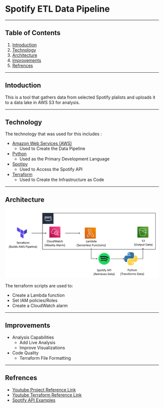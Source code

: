 # Spotify ETL Data Pipeline

---

## Table of Contents

1. [Introduction](#introduction)
2. [Technology](#Tech)
3. [Architecture](#Architecture)
4. [Improvements](#Improvements)
5. [Refrences](#Refrences)

---

## Intoduction <a name="Introduction"></a>

This is a tool that gathers data from selected Spotify plalists and uploads it to a data lake in AWS S3 for analysis.

---

## Technology <a name="Tech"></a>

The technology that was used for this includes :

* [Amazon Web Services (AWS)](https://aws.amazon.com/)
  * Used to Create the Data Pipeline
* [Python](https://www.python.org/)
  * Used as the Primary Development Language
* [Spotipy](https://spotipy.readthedocs.io/)
  * Used to Access the Spotify API
* [Terraform](https://www.terraform.io/)
  * Used to Create the Infrastructure as Code

---

## Architecture <a name="Architecture"></a>

![Architecture Diagram](/Images/Architecture_Diagram.PNG)

The terraform scripts are used to:

* Create a Lambda function
* Set IAM policies/Roles
* Create a CloudWatch alarm
  
---

## Improvements <a name="Improvements"></a>

* Analysis Capabilities
  * Add Live Analysis
  * Improve Visualizations
* Code Quality
  * Terraform File Formatting

---

## Refrences <a name="Refrences"></a>

* [Youtube Project Reference Link](https://www.youtube.com/watch?v=iYpoKQZP3EU)
* [Youtube Terraform Reference Link](https://www.youtube.com/watch?v=vwn77cUarTs&list=PL8HowI-L-3_9bkocmR3JahQ4Y-Pbqs2Nt)
* [Spotify API Examples](https://betterprogramming.pub/how-to-extract-any-artists-data-using-spotify-s-api-python-and-spotipy-4c079401bc37)
